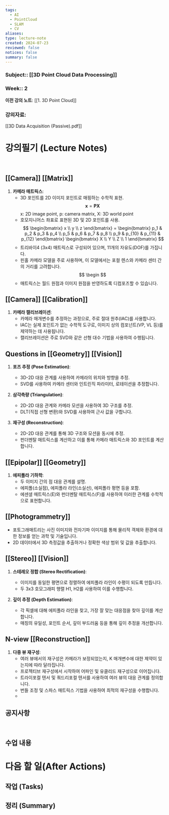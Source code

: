 ```yaml
---
tags:
  - AI
  - PointCloud
  - SLAM
  - CV
aliases: 
type: lecture-note
created: 2024-07-23
reviewed: false
notices: false
summary: false
---
```

### **Subject**:: [[3D Point Cloud Data Processing]]
### **Week**:: 2

**이전 강의 노트**: [[1. 3D Point Cloud]]

### 강의자료: 
[[3D Data Acquisition (Passive).pdf]]

# 강의필기 (Lecture Notes)
<br>

## [[Camera]] [[Matrix]]

1. **카메라 매트릭스**:
    - 3D 포인트를 2D 이미지 포인트로 매핑하는 수학적 표현.
    $$
	\mathbf{x} = \mathbf{P} \mathbf{X}
	$$
	x: 2D image point, p: camera matrix, X: 3D world point
    - 호모지니어스 좌표로 표현된 3D 및 2D 포인트를 사용.
    $$
	\begin{bmatrix}
	x \\
	y \\
	z
	\end{bmatrix}
	=
	\begin{bmatrix}
	p_1 & p_2 & p_3 & p_4 \\
	p_5 & p_6 & p_7 & p_8 \\
	p_9 & p_{10} & p_{11} & p_{12}
	\end{bmatrix}
	\begin{bmatrix}
	X \\
	Y \\
	Z \\
	1
	\end{bmatrix}
	$$
    - 트리바이4 (3x4) 매트릭스로 구성되어 있으며, 11개의 자유도(DOF)를 가집니다.
    - 핀홀 카메라 모델을 주로 사용하며, 이 모델에서는 포컬 렌스와 카메라 센터 간의 거리를 고려합니다.
	$$
	\begin
	$$
    - 매트릭스는 월드 원점과 이미지 원점을 반영하도록 디컴포즈할 수 있습니다.

## [[Camera]] [[Calibration]]

1. **카메라 캘리브레이션**:
    - 카메라 매개변수를 추정하는 과정으로, 주로 절대 원추(IAC)를 사용합니다.
    - IAC는 실제 포인트가 없는 수학적 도구로, 이미지 상의 컴포넌트(VP, VL 등)를 제약하는 데 사용됩니다.
    - 캘리브레이션은 주로 SVD와 같은 선형 대수 기법을 사용하여 수행됩니다.

## Questions in [[Geometry]] [[Vision]]

1. **포즈 추정 (Pose Estimation)**:
    
    - 3D-2D 대응 관계를 사용하여 카메라의 위치와 방향을 추정.
    - SVD를 사용하여 카메라 센터와 인트린직 파라미터, 로테이션을 추정합니다.
2. **삼각측량 (Triangulation)**:
    
    - 2D-2D 대응 관계와 카메라 모션을 사용하여 3D 구조를 추정.
    - DLT(직접 선형 변환)와 SVD를 사용하여 근사 값을 구합니다.
3. **재구성 (Reconstruction)**:
    
    - 2D-2D 대응 관계를 통해 3D 구조와 모션을 동시에 추정.
    - 펀더멘탈 매트릭스를 계산하고 이를 통해 카메라 매트릭스와 3D 포인트를 계산합니다.

## [[Epipolar]] [[Geometry]]

1. **에피폴라 기하학**:
    - 두 이미지 간의 점 대응 관계를 설명.
    - 에피폴(소실점), 에피폴라 라인(소실선), 에피폴라 평면 등을 포함.
    - 에센셜 매트릭스(E)와 펀더멘탈 매트릭스(F)를 사용하여 이러한 관계를 수학적으로 표현합니다.

## [[Photogrammetry]]

- 포토그래매트리는 사진 이미지와 전자기파 이미지를 통해 물리적 객체와 환경에 대한 정보를 얻는 과학 및 기술입니다.
- 2D 데이터에서 3D 측정값을 추출하거나 정확한 색상 범위 및 값을 추출합니다.

## [[Stereo]] [[Vision]]

1. **스테레오 정합 (Stereo Rectification)**:
    
    - 이미지를 동일한 평면으로 정렬하여 에피폴라 라인이 수평이 되도록 만듭니다.
    - 두 3x3 호모그래피 행렬 H1, H2를 사용하여 이를 수행합니다.
2. **깊이 추정 (Depth Estimation)**:
    
    - 각 픽셀에 대해 에피폴라 라인을 찾고, 가장 잘 맞는 대응점을 찾아 깊이를 계산합니다.
    - 매칭의 유일성, 포인트 순서, 깊이 부드러움 등을 통해 깊이 추정을 개선합니다.

## N-view [[Reconstruction]]

1. **다중 뷰 재구성**:
    - 여러 뷰에서의 재구성은 카메라가 보정되었는지, K 매개변수에 대한 제약이 있는지에 따라 달라집니다.
    - 프로젝티브 재구성에서 시작하여 어파인 및 유클리드 재구성으로 이어집니다.
    - 트라이포컬 텐서 및 쿼드리포컬 텐서를 사용하여 여러 뷰의 대응 관계를 정의합니다.
    - 번들 조정 및 스파스 매트릭스 기법을 사용하여 최적의 재구성을 수행합니다.
    - 
## 공지사항
<br>



## 수업 내용


# 다음 할 일(After Actions)
## 작업 (Tasks)


## 정리 (Summary)




